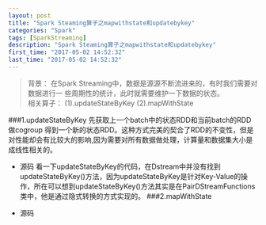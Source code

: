 ```yaml
---
layout: post
title: "Spark Steaming算子之mapwithstate和updatebykey"
categories: "Spark"
tags: [SparkStreaming]
description: "Spark Steaming算子之mapwithstate和updatebykey"
first_time: "2017-05-02 14:52:32"
last_time: "2017-05-02 14:52:32"
---
```

> 背景：
> 在Spark Streaming中，数据是源源不断流进来的，有时我们需要对数据进行一 些周期性的统计，此时就需要维护一下数据的状态。     <br />
> 相关算子：
> (1).updateStateByKey
> (2).mapWithState

###1.updateStateByKey
先获取上一个batch中的状态RDD和当前batch的RDD 做cogroup 得到一个新的状态RDD。这种方式完美的契合了RDD的不变性，但是对性能却会有比较大的影响,因为需要对所有数据做处理，计算量和数据集大小是成线性相关的。

* 源码
看一下updateStateByKey的代码，在Dstream中并没有找到updateStateByKey()方法，因为updateStateByKey是针对Key-Value的操作，所在可以想到updateStateByKey()方法其实是在PairDStreamFunctions类中，他是通过隐式转换的方式实现的。
###2.mapWithState

* 源码

